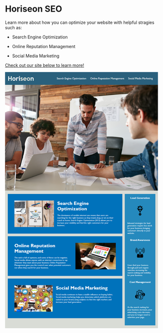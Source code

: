 # Horiseon SEO

Learn more about how you can optimize your website with helpful stragies such as:

- Search Engine Optimization

- Online Reputation Management

- Social Media Marketing

[Check out our site below to learn more!](https://opeezy.github.io/horiseon-seo/)

![horiseon main page](assets/01-html-css-git-homework-demo.png)


